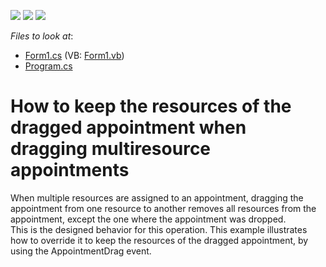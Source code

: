 <!-- default badges list -->
![](https://img.shields.io/endpoint?url=https://codecentral.devexpress.com/api/v1/VersionRange/128635465/15.2.4%2B)
[![](https://img.shields.io/badge/Open_in_DevExpress_Support_Center-FF7200?style=flat-square&logo=DevExpress&logoColor=white)](https://supportcenter.devexpress.com/ticket/details/E476)
[![](https://img.shields.io/badge/📖_How_to_use_DevExpress_Examples-e9f6fc?style=flat-square)](https://docs.devexpress.com/GeneralInformation/403183)
<!-- default badges end -->
<!-- default file list -->
*Files to look at*:

* [Form1.cs](./CS/Form1.cs) (VB: [Form1.vb](./VB/Form1.vb))
* [Program.cs](./CS/Program.cs)
<!-- default file list end -->
# How to keep the resources of the dragged appointment when dragging multiresource appointments


<p>When multiple resources are assigned to an appointment, dragging the appointment from one resource to another removes all resources from the appointment, except the one where the appointment was dropped.<br />
This is the designed behavior for this operation. This example illustrates how to override it to keep the resources of the dragged appointment, by using the AppointmentDrag event.</p>

<br/>


